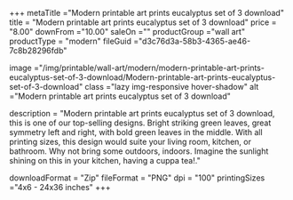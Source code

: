 +++
metaTitle ="Modern printable art prints eucalyptus set of 3 download"
title = "Modern printable art prints eucalyptus set of 3 download"
price = "8.00"
downFrom ="10.00"
saleOn =""
productGroup ="wall art"
productType = "modern"
fileGuid ="d3c76d3a-58b3-4365-ae46-7c8b28296fdb"

image ="/img/printable/wall-art/modern/modern-printable-art-prints-eucalyptus-set-of-3-download/Modern-printable-art-prints-eucalyptus-set-of-3-download"
class ="lazy img-responsive hover-shadow"
alt ="Modern printable art prints eucalyptus set of 3 download"

description = "Modern printable art prints eucalyptus set of 3 download, this is one of our top-selling designs. Bright striking green leaves, great symmetry left and right, with bold green leaves in the middle. With all printing sizes, this design would suite your living room, kitchen, or bathroom. Why not bring some outdoors, indoors. Imagine the sunlight shining on this in your kitchen, having a cuppa tea!."

downloadFormat = "Zip"
fileFormat = "PNG"
dpi = "100"
printingSizes ="4x6 - 24x36 inches"
+++